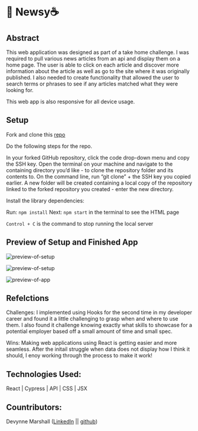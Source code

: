 # 📰 Newsy☕️

## Abstract

This web application was designed as part of a take home challenge. I was required to pull various news articles from an api and display them on a home page. The user is able to click on each article and discover more information about the article as well as go to the site where it was originally published. I also needed to create functionality that allowed the user to search terms or phrases to see if any articles matched what they were looking for.

This web app is also responsive for all device usage.

## Setup

Fork and clone this [repo](https://github.com/Devynnem/newsy)

Do the following steps for the repo.

In your forked GitHub repository, click the code drop-down menu and copy the SSH key. 
Open the terminal on your machine and navigate to the containing directory you’d like - to clone the repository folder and its contents to. On the command line, run “git clone” + the SSH key you copied earlier. A new folder will be created containing a local copy of the repository linked to the forked repository you created - enter the new directory.

Install the library dependencies:

Run: ```npm install```
Next: ```npm start``` in the terminal to see the HTML page

```Control + C``` is the command to stop running the local server

## Preview of Setup and Finished App

![preview-of-setup](./src/project-board.jpeg)

![preview-of-setup](./src/setup.png)

![preview-of-app](./src/newsyGif.gif)

## Refelctions

Challenges: I implemented using Hooks for the second time in my developer career and found it a little challenging to grasp when and where to use them. I also found it challenge knowing exactly what skills to showcase for a potential employer based off a small amount of time and small spec. 

Wins: Making web applications using React is getting easier and more seamless. After the initail struggle when data does not display how I think it should, I enoy working through the process to make it work!

## Technologies Used:
React | Cypress | API | CSS | JSX

## Countributors:
  
Devynne Marshall ([LinkedIn](https://www.linkedin.com/in/devynnemarshall/) || [github](https://github.com/Devynnem))  
